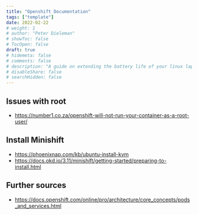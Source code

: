 ```yaml
---
title: "Openshift Documentation"
tags: ["template"]
date: 2022-02-22
# weight: 1
# author: "Peter Dieleman"
# showToc: false
# TocOpen: false
draft: true
# hidemeta: false
# comments: false
# description: "A guide on extending the battery life of your linux laptop"
# disableShare: false
# searchHidden: false
---
```


## Issues with root

- <https://number1.co.za/openshift-will-not-run-your-container-as-a-root-user/>

## Install Minishift

- <https://phoenixnap.com/kb/ubuntu-install-kvm>
- <https://docs.okd.io/3.11/minishift/getting-started/preparing-to-install.html>

## Further sources

- <https://docs.openshift.com/online/pro/architecture/core_concepts/pods_and_services.html>
